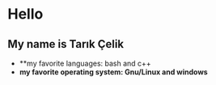 # Hello
## My name is Tarık Çelik
* **my favorite languages: bash and c++
* **my favorite operating system: Gnu/Linux and windows**
